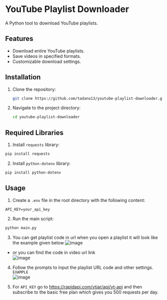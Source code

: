 # YouTube Playlist Downloader

A Python tool to download YouTube playlists.

## Features

- Download entire YouTube playlists.
- Save videos in specified formats.
- Customizable download settings.

## Installation

1. Clone the repository:
   ```bash
   git clone https://github.com/tadano13/youtube-playlist-downloader.git
   ```
2. Navigate to the project directory:
   ```bash
   cd youtube-playlist-downloader
   ```
## Required Libraries

1. Install `requests` library:<br>
```sh
pip install requests
```
2. Install `python-dotenv` library:<br>
```sh
pip install python-dotenv
```

## Usage

1. Create a `.env` file in the root directory with the following content:
```env
API_KEY=your_api_key
```
2. Run the main script:
```bash
python main.py
```
3. You can get playlist code in url when you open a playlist it will look like the example given below
![image](https://github.com/user-attachments/assets/631f13b8-f956-40f1-9d0f-4051b2ca5135)<br>
- or you can find the code in video url link <br>
![image](https://github.com/user-attachments/assets/d48b8e94-92e1-472b-8cf4-e5b834e4f4cc)

4. Follow the prompts to input the playlist URL code and other settings.<br>
`EXAMPLE`<br>
![image](https://github.com/user-attachments/assets/b2881fe9-2c78-4ca2-b558-3ed25ab5ada1)

5. For `API_KEY` go to https://rapidapi.com/ytjar/api/yt-api and then subscribe to the basic free plan which gives you 500 requests per day.<br>

